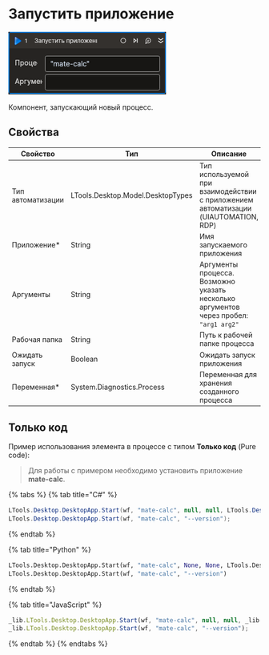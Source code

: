# Запустить приложение

![](../../../resources/activities/basic/desktop/start-process.png)

Компонент, запускающий новый процесс.

## Свойства
| Свойство          | Тип                               | Описание                                                                            |
| ----------------- | --------------------------------- | ----------------------------------------------------------------------------------- |
| Тип автоматизации | LTools.Desktop.Model.DesktopTypes | Тип используемой при взаимодействии с приложением автоматизации (UIAUTOMATION, RDP) |
| Приложение\*      | String                            | Имя запускаемого приложения                                                         |
| Аргументы         | String                            | Аргументы процесса. Возможно указать несколько аргументов через пробел: `"arg1 arg2"` |
| Рабочая папка     | String                            | Путь к рабочей папке процесса                                                       |
| Ожидать запуск    | Boolean                           | Ожидать запуск приложения                                                           |
| Переменная\*      | System.Diagnostics.Process        | Переменная для хранения созданного процесса                                         |

## Только код
Пример использования элемента в процессе с типом **Только код** (Pure code):
> Для работы с примером необходимо установить приложение **mate-calc**.

{% tabs %}
{% tab title="C#" %}
```csharp
LTools.Desktop.DesktopApp.Start(wf, "mate-calc", null, null, LTools.Desktop.Model.DesktopTypes.UIAUTOMATION, true);
LTools.Desktop.DesktopApp.Start(wf, "mate-calc", "--version");
```
{% endtab %}

{% tab title="Python" %}
```python
LTools.Desktop.DesktopApp.Start(wf, "mate-calc", None, None, LTools.Desktop.Model.DesktopTypes.UIAUTOMATION, True)
LTools.Desktop.DesktopApp.Start(wf, "mate-calc", "--version")
```
{% endtab %}

{% tab title="JavaScript" %}
```javascript
_lib.LTools.Desktop.DesktopApp.Start(wf, "mate-calc", null, null, _lib.LTools.Desktop.Model.DesktopTypes.UIAUTOMATION, true);
_lib.LTools.Desktop.DesktopApp.Start(wf, "mate-calc", "--version");
```
{% endtab %}
{% endtabs %}
